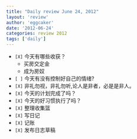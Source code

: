 ```yaml
---
title: "Daily review June 24, 2012" 
layout: 'review'
author: 'eggcaker'
date: '2012-06-24'
categories: review 2012
tags: ['daily']
---
```



  * `[X]` 今天有哪些收获？ 
    * 买房交定金 
    * 成为房奴 
  * `[ ]` 今天有没有控制好自己的情绪? 
  * `[X]` 非礼勿视，非礼勿听,论人是非者，必是是非人。 
  * `[X]` 今天的计划完成了吗？ 
  * `[X]` 今天的好习惯执行了吗？ 
  * `[X]` 整理收集篮 
  * `[X]` 写日记 
  * `[X]` 记账 
  * `[X]` 发布日志草稿 

